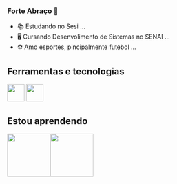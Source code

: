 ### Forte Abraço 👋

<!--
**Soares05/Soares05** is a ✨ _special_ ✨ repository because its `README.md` (this file) appears on your GitHub profile.

Here are some ideas to get you started:

- 📚 Estudando no Sesi ...
- 🖥 Cursando Desenvolimento de Sistemas no SENAI  ...
- ⚽ Amo esportes, pincipalmente futebol ...
- 🤔  ...
- 💬 Ask me about ...
- 📫 How to reach me: ...
- 😄 Pronouns: ...
- ⚡ Fun fact: ...
-->
- 📚 Estudando no Sesi ...
- 🖥 Cursando Desenvolimento de Sistemas no SENAI  ...
- ⚽ Amo esportes, pincipalmente futebol ...
## Ferramentas e tecnologias
<img src="https://cdn.jsdelivr.net/gh/devicons/devicon/icons/github/github-original.svg" width="40" height="40"/> <img src="https://cdn.jsdelivr.net/gh/devicons/devicon/icons/vscode/vscode-original-wordmark.svg" width="40" height="40"/>
          

## Estou aprendendo  
<img src="https://cdn.jsdelivr.net/gh/devicons/devicon/icons/html5/html5-original-wordmark.svg" width="100" height="100"/><img src="https://cdn.jsdelivr.net/gh/devicons/devicon/icons/css3/css3-original-wordmark.svg" width="100" height="100"/>
          
          
          
